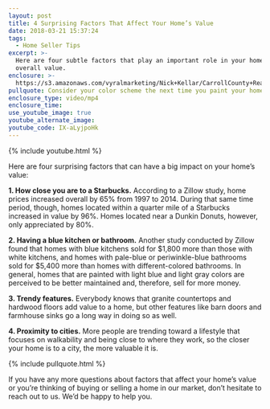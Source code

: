 ```yaml
---
layout: post
title: 4 Surprising Factors That Affect Your Home’s Value
date: 2018-03-21 15:37:24
tags:
  - Home Seller Tips
excerpt: >-
  Here are four subtle factors that play an important role in your home’s
  overall value.
enclosure: >-
  https://s3.amazonaws.com/vyralmarketing/Nick+Kellar/CarrollCounty+Real+Estate+4+Things+That+Affect+Home+Value.mp4
pullquote: Consider your color scheme the next time you paint your home’s interior.
enclosure_type: video/mp4
enclosure_time:
use_youtube_image: true
youtube_alternate_image:
youtube_code: IX-aLyjpoHk
---
```


{% include youtube.html %}

Here are four surprising factors that can have a big impact on your home’s value:

**1. How close you are to a Starbucks.** According to a Zillow study, home prices increased overall by 65% from 1997 to 2014. During that same time period, though, homes located within a quarter mile of a Starbucks increased in value by 96%. Homes located near a Dunkin Donuts, however, only appreciated by 80%.&nbsp;

**2. Having a blue kitchen or bathroom.** Another study conducted by Zillow found that homes with blue kitchens sold for $1,800 more than those with white kitchens, and homes with pale-blue or periwinkle-blue bathrooms sold for $5,400 more than homes with different-colored bathrooms. In general, homes that are painted with light blue and light gray colors are perceived to be better maintained and, therefore, sell for more money.&nbsp;

**3. Trendy features.** Everybody knows that granite countertops and hardwood floors add value to a home, but other features like barn doors and farmhouse sinks go a long way in doing so as well.&nbsp;

**4. Proximity to cities.** More people are trending toward a lifestyle that focuses on walkability and being close to where they work, so the closer your home is to a city, the more valuable it is.&nbsp;

{% include pullquote.html %}

If you have any more questions about factors that affect your home’s value or you’re thinking of buying or selling a home in our market, don’t hesitate to reach out to us. We’d be happy to help you.